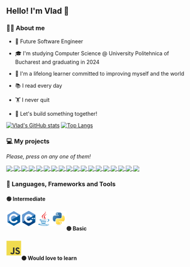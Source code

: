 <!--
### Hi there 👋
-->

<!--
**vladzinca/vladzinca** is a ✨ _special_ ✨ repository because its `README.md` (this file) appears on your GitHub profile.

Here are some ideas to get you started:

- 🔭 I’m currently working on ...
- 🌱 I’m currently learning ...
- 👯 I’m looking to collaborate on ...
- 🤔 I’m looking for help with ...
- 💬 Ask me about ...
- 📫 How to reach me: ...
- 😄 Pronouns: ...
- ⚡ Fun fact: ...
-->

## Hello! I'm Vlad 👋

### 👨‍💻 About me

- 🚀 Future Software Engineer

- 🎓 I'm studying Computer Science @ University Politehnica of Bucharest and graduating in 2024

- 🌱 I'm a lifelong learner committed to improving myself and the world

- 📚 I read every day

- 🏋️ I never quit

- 🔧 Let's build something together!

[![Vlad's GitHub stats](https://github-readme-stats.vercel.app/api?username=vladzinca&hide=contribs&show_icons=true&theme=radical)](https://github.com/anuraghazra/github-readme-stats)
[![Top Langs](https://github-readme-stats.vercel.app/api/top-langs/?username=vladzinca&layout=compact&hide=glsl&theme=radical)](https://github.com/anuraghazra/github-readme-stats)

### 💻 My projects

*Please, press on any one of them!*

<a href="https://github.com/vladzinca/store-order-management-app">
  <img align="center" src="https://github-readme-stats.vercel.app/api/pin/?username=vladzinca&repo=store-order-management-app&theme=radical" />
</a>
<a href="https://github.com/vladzinca/map-reduce-perfect-powers">
  <img align="center" src="https://github-readme-stats.vercel.app/api/pin/?username=vladzinca&repo=map-reduce-perfect-powers&theme=radical" />
</a>
<a href="https://github.com/vladzinca/http-requests">
  <img align="center" src="https://github-readme-stats.vercel.app/api/pin/?username=vladzinca&repo=http-requests&theme=radical" />
</a>
<a href="https://github.com/vladzinca/bash-commands">
  <img align="center" src="https://github-readme-stats.vercel.app/api/pin/?username=vladzinca&repo=bash-commands&theme=radical" />
</a>
<a href="https://github.com/vladzinca/sql-parser">
  <img align="center" src="https://github-readme-stats.vercel.app/api/pin/?username=vladzinca&repo=sql-parser&theme=radical" />
</a>
<a href="https://github.com/vladzinca/3d-car-racer">
  <img align="center" src="https://github-readme-stats.vercel.app/api/pin/?username=vladzinca&repo=3d-car-racer&theme=radical" />
</a>
<a href="https://github.com/vladzinca/World-of-Warcraft-clone">
  <img align="center" src="https://github-readme-stats.vercel.app/api/pin/?username=vladzinca&repo=World-of-Warcraft-clone&theme=radical" />
</a>
<a href="https://github.com/vladzinca/pythagorean-triples">
  <img align="center" src="https://github-readme-stats.vercel.app/api/pin/?username=vladzinca&repo=pythagorean-triples&theme=radical" />
</a>
<a href="https://github.com/vladzinca/haskell-graphs">
  <img align="center" src="https://github-readme-stats.vercel.app/api/pin/?username=vladzinca&repo=haskell-graphs&theme=radical" />
</a>
<a href="https://github.com/vladzinca/duck-hunt-clone">
  <img align="center" src="https://github-readme-stats.vercel.app/api/pin/?username=vladzinca&repo=duck-hunt-clone&theme=radical" />
</a>
<a href="https://github.com/vladzinca/router-dataplane">
  <img align="center" src="https://github-readme-stats.vercel.app/api/pin/?username=vladzinca&repo=router-dataplane&theme=radical" />
</a>
<a href="https://github.com/vladzinca/client-server-app">
  <img align="center" src="https://github-readme-stats.vercel.app/api/pin/?username=vladzinca&repo=client-server-app&theme=radical" />
</a>
<a href="https://github.com/vladzinca/cpp-algorithms">
  <img align="center" src="https://github-readme-stats.vercel.app/api/pin/?username=vladzinca&repo=cpp-algorithms&theme=radical" />
</a>
<a href="https://github.com/vladzinca/other-cpp-algorithms">
  <img align="center" src="https://github-readme-stats.vercel.app/api/pin/?username=vladzinca&repo=other-cpp-algorithms&theme=radical" />
</a>
<a href="https://github.com/vladzinca/C-algorithms">
  <img align="center" src="https://github-readme-stats.vercel.app/api/pin/?username=vladzinca&repo=C-algorithms&theme=radical" />
</a>
<a href="https://github.com/vladzinca/assembly-apps">
  <img align="center" src="https://github-readme-stats.vercel.app/api/pin/?username=vladzinca&repo=assembly-apps&theme=radical" />
</a>
<a href="https://github.com/vladzinca/manager-worker-distributed-system">
  <img align="center" src="https://github-readme-stats.vercel.app/api/pin/?username=vladzinca&repo=manager-worker-distributed-system&theme=radical" />
</a>
<a href="https://github.com/vladzinca/vladzinca">
  <img align="center" src="https://github-readme-stats.vercel.app/api/pin/?username=vladzinca&repo=vladzinca&theme=radical" />
</a>

### 🤖 Languages, Frameworks and Tools

#### 🟢 Intermediate

<img align="left" alt="C" width="40px" src="https://github.com/devicons/devicon/blob/v2.15.1/icons/c/c-original.svg" />
<img align="left" alt="C++" width="40px" src="https://github.com/devicons/devicon/blob/v2.15.1/icons/cplusplus/cplusplus-original.svg" />
<img align="left" alt="Java" width="40px" src="https://github.com/devicons/devicon/blob/v2.15.1/icons/java/java-original.svg" />
<img align="left" alt="Python" width="40px" src="https://github.com/devicons/devicon/blob/v2.15.1/icons/python/python-original.svg" />
<br />


#### 🟡 Basic

<img align="left" alt="Javascript" width="40px" src="https://github.com/devicons/devicon/blob/v2.15.1/icons/javascript/javascript-original.svg" />
<br />


#### 🟠 Would love to learn

<br />
